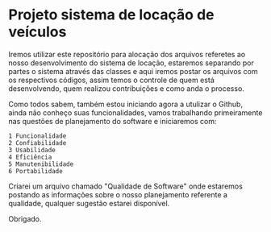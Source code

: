 # Projeto sistema de locação de veículos


Iremos utilizar este repositório para alocação dos arquivos referetes ao nosso desenvolvimento do sistema de locação, estaremos separando por partes o sistema através das classes e aqui iremos postar os arquivos com os respectivos códigos, assim temos o controle de quem está desenvolvendo, quem realizou contribuições e como anda o processo.

Como todos sabem, também estou iniciando agora a utulizar o Github, ainda não conheço suas funcionalidades, vamos trabalhando primeiramente nas questões de planejamento do software e iniciaremos com:

    1 Funcionalidade
    2 Confiabilidade
    3 Usabilidade
    4 Eficiência
    5 Manutenibilidade
    6 Portabilidade
    
Criarei um arquivo chamado "Qualidade de Software" onde estaremos postando as informações sobre o nosso planejamento referente a qualidade, qualquer sugestão estarei disponível.

Obrigado.
